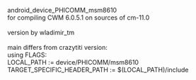 android_device_PHICOMM_msm8610 <br>
for compiling CWM 6.0.5.1 on sources of cm-11.0 <br>
<br>version by wladimir_tm
<br>
<br>main differs from crazytiti version:
<br>    using FLAGS:
<br>    LOCAL_PATH := device/PHICOMM/msm8610
<br>    TARGET_SPECIFIC_HEADER_PATH := $(LOCAL_PATH)/include<br>
<br>
